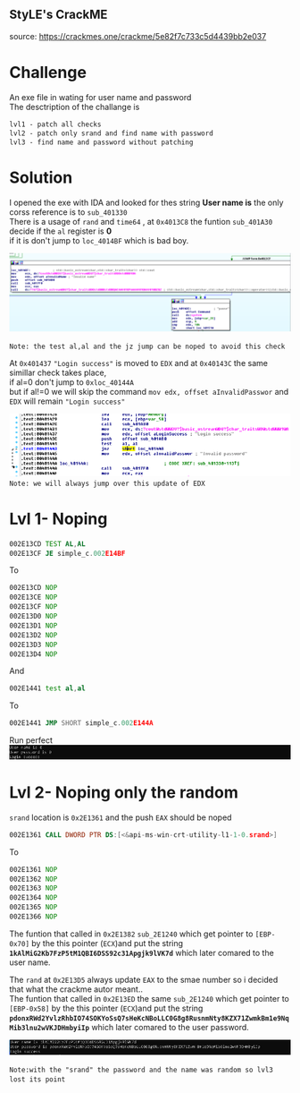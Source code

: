 ## StyLE's CrackME
source: https://crackmes.one/crackme/5e82f7c733c5d4439bb2e037

# Challenge

An exe file in wating for user name and password \
The desctription of the challange is
``` 
lvl1 - patch all checks
lvl2 - patch only srand and find name with password
lvl3 - find name and password without patching
```


# Solution

I opened the exe with IDA and looked for thes string __User name is__ the only corss reference is to ` sub_401330 `\
There is a usage of `rand` and `time64` , at `0x4013C8` the funtion `sub_401A30` decide if the `al` register is __0__\
if it is don't jump to `loc_4014BF` which is bad boy.

![](loc_4014BF.png)

`Note: the test al,al and the jz jump can be noped to avoid this check`


At `0x401437` `"Login success"` is moved to `EDX` and at `0x40143C` the same simillar check takes place,\
if al=0 don't jump to `0xloc_40144A` \
but if al!=0 we will skip the command `mov edx, offset aInvalidPasswor` and `EDX` will remain `"Login success"`

![](Login_success_screen.png)
`Note: we will always jump over this update of EDX`

# Lvl 1- Noping

```asm
002E13CD TEST AL,AL        
002E13CF JE simple_c.002E14BF
```
To
```asm
002E13CD NOP
002E13CE NOP
002E13CF NOP
002E13D0 NOP
002E13D1 NOP
002E13D2 NOP
002E13D3 NOP
002E13D4 NOP
```

And
```asm
002E1441 test al,al
```
To
```asm
002E1441 JMP SHORT simple_c.002E144A
```
Run perfect\
![](simple_carckme1.png)


# Lvl 2- Noping only the random 

`srand` location is `0x2E1361` and the push `EAX` should be noped
```asm                                                 
002E1361 CALL DWORD PTR DS:[<&api-ms-win-crt-utility-l1-1-0.srand>] 
```
To
```asm
002E1361 NOP 
002E1362 NOP
002E1363 NOP
002E1364 NOP
002E1365 NOP
002E1366 NOP
```

The funtion that called in `0x2E1382` `sub_2E1240` which get pointer to `[EBP-0x70]` by the this pointer (`ECX`)and put the string\
__`1kAlMiG2Kb7FzP5tM1QBI6DSS92c31Apgjk9lVK7d`__ which later comared to the user name.

The `rand` at `0x2E13D5` always update `EAX` to the smae number so i decided that what the crackme autor meant..\
The funtion that called in `0x2E13ED` the same `sub_2E1240` which get pointer to `[EBP-0x58]` by the this pointer (`ECX`)and put the string\
__`pdonxRWd2YvlzRhbIO74SOKYoSsQ7sHeKcNBoLLC0G8g8RusnmNty8KZX71ZwmkBm1e9NqMib3lnu2wVKJDHmbyiIp`__ which later comared to the user password.

![](simple_crackme2.png)

`Note:with the "srand" the password and the name was random so lvl3 lost its point`





